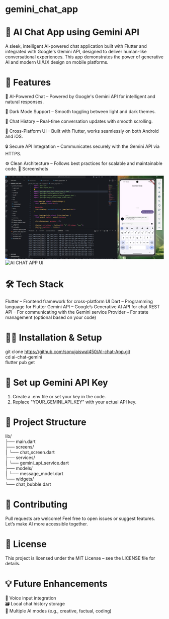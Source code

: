 # gemini_chat_app
# 🤖 AI Chat App using Gemini API
  A sleek, intelligent AI-powered chat application built with Flutter and integrated with Google's Gemini API, designed to deliver human-like conversational experiences. This app demonstrates the power of 
  generative AI and modern UI/UX design on mobile platforms.

# 📱 Features
 🧠 AI-Powered Chat – Powered by Google's Gemini API for intelligent and natural responses.

 🌙 Dark Mode Support – Smooth toggling between light and dark themes.

 💬 Chat History – Real-time conversation updates with smooth scrolling.

 📱 Cross-Platform UI – Built with Flutter, works seamlessly on both Android and iOS.

 🔒 Secure API Integration – Communicates securely with the Gemini API via HTTPS.

 ⚙️ Clean Architecture – Follows best practices for scalable and maintainable code.
🚀 Screenshots

![AI CHAT APP UI](https://github.com/sonujaiswal450/AI-chat-App/blob/main/Screenshot%202024-05-16%20173840.png)
![AI CHAT APP UI]()

# 🛠️ Tech Stack
 Flutter – Frontend framework for cross-platform UI
 Dart – Programming language for Flutter
 Gemini API – Google’s Generative AI API for chat
 REST API – For communicating with the Gemini service
 Provider – For state management (optional based on your code)

# 🧑‍💻 Installation & Setup <br>
  git clone https://github.com/sonujaiswal450/AI-chat-App.git<br>
  cd ai-chat-gemini<br>
  flutter pub get
# 🔑 Set up Gemini API Key
  1. Create a .env file or set your key in the code.
  2. Replace "YOUR_GEMINI_API_KEY" with your actual API key.
# 📂 Project Structure
 lib/<br>
├── main.dart<br>
├── screens/<br>
│   └── chat_screen.dart<br>
├── services/<br>
│   └── gemini_api_service.dart<br>
├── models/<br>
│   └── message_model.dart<br>
└── widgets/<br>
    └── chat_bubble.dart
# 🤝 Contributing
  Pull requests are welcome! Feel free to open issues or suggest features. Let’s make AI more accessible together.

# 📄 License
  This project is licensed under the MIT License – see the LICENSE file for details.

# 💡 Future Enhancements
  🎤 Voice input integration<br>
  🗃️ Local chat history storage<br>
  🧠 Multiple AI modes (e.g., creative, factual, coding)
